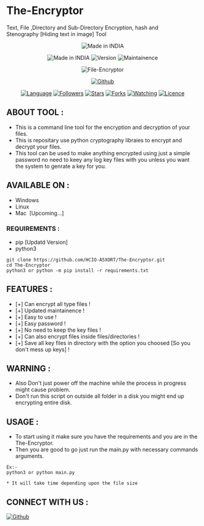 # The-Encryptor
Text, File ,Directory and Sub-Directory Encryption, hash and Stenography&nbsp;[Hiding text in image] Tool 
<p align="center">
<img title="Made in INDIA" src="https://img.shields.io/badge/MADE%20IN-INDIA-SCRIPT?colorA=%23ff8100&colorB=%23017e40&colorC=%23ff0000&style=for-the-badge">
</p>
<p align="center">
<img title="Made in INDIA" src="https://img.shields.io/badge/Tool-The--Encryptor-brightgreen">
<img title="Version" src="https://img.shields.io/badge/Version-v.1.0.0-green?style=flat-square"></a>
<img title="Maintainence" src="https://img.shields.io/badge/Maintained%3F-yes-green.svg">
</p>
<p align="center">
<img title="File-Encryptor" src="https://github.com/Exido-Rio/Directory-Encryptor/blob/main/.needs/cryptography.gif">
</p>
<p align="center">
<a href="https://github.com/Exido-Rio"><img title="Github" src="https://img.shields.io/badge/Creator-Exido--Rio-brightgreen"></a>
</p>
<p align="center">
<a href="https://github.com/Exido-Rio"><img title="Language" src="https://img.shields.io/badge/Made%20with-Python-blue"></a>
<a href="https://github.com/Exido-Rio"><img title="Followers" src="https://img.shields.io/badge/followers-0-blue?color=blue&style=flat-square"></a>
<a href="https://github.com/Exido-Rio"><img title="Stars" src="https://img.shields.io/badge/stars-0-red?color=red&style=flat-square"></a>
<a href="https://github.com/Exido-Rio"><img title="Forks" src="https://img.shields.io/badge/forks-0-red?color=red&style=flat-square"></a>
<a href="https://github.com/Exido-Rio"><img title="Watching" src="https://img.shields.io/badge/watchers-1-blue?label=Watchers&color=blue&style=flat-square"></a>
<a href="https://github.com/Exido-Rio"><img title="Licence" src="https://img.shields.io/badge/Licence-MIT-blue"></a>
</p>

## ABOUT TOOL :

* This is a command line tool for the encryption and decryption of your files.
* This is repositary use python cryptography libraies to encrypt and decrypt your files. 
* This tool can be used to make anything encrypted using just a simple password no need to keey any log key files with 
  you unless you want the system to genrate a key for you.

</p>

## AVAILABLE ON :

* Windows
* Linux
* Mac &nbsp;[Upcoming...]

### REQUIREMENTS :
* pip [Updatd Version]
* python3
```
git clone https://github.com/HCIO-A5XORT/The-Encryptor.git
cd The-Encryptor
python3 or python -m pip install -r requirements.txt
```
## FEATURES :
* [+] Can encrypt all type files !
* [+] Updated maintainence !
* [+] Easy to use !
* [+] Easy password !
* [+] No need to keep the key files !
* [+] Can also encrypt files inside files/directories !
* [+] Save all key files in directory with the option you choosed [So you don't mess up keys] ! 


## WARNING : 
* Also Don't just power off the machine while the process in progress might cause problem.
* Don't run this script on outside all folder in a disk you might end up encrypting entire disk.

## USAGE :
* To start using it make sure you have the requirements and you are in the The-Encryptor.
* Then you are good to go just run the main.py with necessary commands arguments.
```
Ex:-
python3 or python main.py

* It will take time depending upon the file size 

```


## CONNECT WITH US :

<a href="https://github.com/Exido-Rio"><img title="Github" src="https://img.shields.io/badge/EXIDO-RIO-brightgreen?style=for-the-badge&logo=github"></a>
